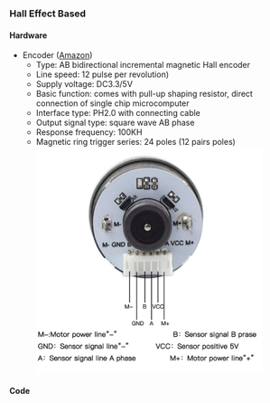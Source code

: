 ### Hall Effect Based
#### Hardware 
* Encoder ([Amazon](https://www.amazon.com/dp/B07RTN8F58/))
  * Type: AB bidirectional incremental magnetic Hall encoder
  * Line speed: 12 pulse per revolution)
  * Supply voltage: DC3.3/5V
  * Basic function: comes with pull-up shaping resistor, direct connection of single chip microcomputer
  * Interface type: PH2.0 with connecting cable
  * Output signal type: square wave AB phase
  * Response frequency: 100KH 
  * Magnetic ring trigger series: 24 poles (12 pairs poles)
</br><img src="pinout.jpg" height="400px" width="400px"></img>  
#### Code 
